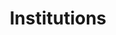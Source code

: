 ---
title: Institutions
description: We publish open data
permalink: /institution/search
layout: institution-search
lang-ref: institution
lang: en
noindex: true
---